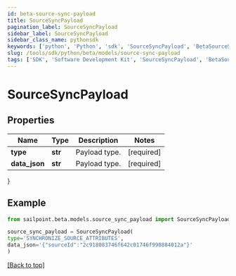 ```yaml
---
id: beta-source-sync-payload
title: SourceSyncPayload
pagination_label: SourceSyncPayload
sidebar_label: SourceSyncPayload
sidebar_class_name: pythonsdk
keywords: ['python', 'Python', 'sdk', 'SourceSyncPayload', 'BetaSourceSyncPayload'] 
slug: /tools/sdk/python/beta/models/source-sync-payload
tags: ['SDK', 'Software Development Kit', 'SourceSyncPayload', 'BetaSourceSyncPayload']
---
```


# SourceSyncPayload


## Properties

Name | Type | Description | Notes
------------ | ------------- | ------------- | -------------
**type** | **str** | Payload type. | [required]
**data_json** | **str** | Payload type. | [required]
}

## Example

```python
from sailpoint.beta.models.source_sync_payload import SourceSyncPayload

source_sync_payload = SourceSyncPayload(
type='SYNCHRONIZE_SOURCE_ATTRIBUTES',
data_json='{"sourceId":"2c918083746f642c01746f990884012a"}'
)

```
[[Back to top]](#) 

